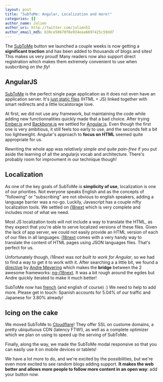 ```yaml
---
layout: post
title: "SubToMe: Angular, Localization and more!"
categories: []
author_name: Julien
author_uri: http://twitter.com/julien51
author_email_md5: b30ce50678f0e934eaa6697425c59dd7
---
```


The [SubToMe](https://www.subtome.com/#/) button we launched a couple weeks is now getting a **significant traction** and has been added to thousands of blogs and sites! This makes us very proud! Many readers now also support direct registration which makes them extremely convenient to use when susbcribing *on the fly*!

## AngularJS

[SubToMe](https://www.subtome.com/#/) is the perfect single page application as it does not even have an application server. It's [just static files](https://github.com/superfeedr/subtome) (HTML + JS) linked together with smart redirects and a little localstorage love.

At first, we did not use any framework, but maintaining the code while adding new functionnalities quickly made that a bad choice. After trying [Ember.js](http://emberjs.com/) and [Backbone.js](http://backbonejs.org/) we settled for [Angular.js](http://angularjs.org/). Even though the first one is very ambitious, it still feels too early to use, and the seconds felt a bit too lightweight. Angular's approach to **focus on HTML** seemed quite appropriate for us.

Rewriting the whole app was *relatively simple and quite pain-free* if you put aside the learning of all the angularjs vocab and architecture. There's probably room for improvment in our technique though!

## Localization

As one of the key goals of SubToMe is **simplicity of use**, localization is one of our priorities. Not everyone speaks English and as the concepts of "following" or "subscribing" are not obvious to english speakers, adding a language barrier was a no-go. Luckily, Javascript has a couple nifty localization tools. We settled on [i18next](http://i18next.com/) which is very complete and includes most of what we need. 

Most JS localization tools will not include a way to translate the HTML, as they expect that you're able to serve localized versions of these files. Given the lack of app server, we could not easily provide an HTML version of each of our files in all languages. [i18next](http://i18next.com/) comes with a very handy way to translate the content of HTML pages using JSON languages files. That's perfect for us.

Unfortunately though, i18next was *not built to work for Angular*, so we had to find a way to get it to work with it. After searching a a little bit, we found a [directive](http://docs.angularjs.org/api) by [Andre Meyering](https://github.com/archer96) which makes the **bridge** between the 2 awesome frameworks: [ng-i18next](https://github.com/archer96/ng-i18next). It was a bit rough around the egdes but Andre quickly iterated to make it much better!

SubToMe now has [french](https://github.com/superfeedr/subtome/tree/master/locales) (and english of course) :) We need to help to add more. Please get in touch: Spanish accounts for 5.04% of our traffic and Japanese for 3.80% already!

## Icing on the cake

We moved SubToMe to [Cloudflare](https://www.cloudflare.com/)! They offer SSL on custome domains, a pretty ubiquituous CDN (latency FTW!), as well as a complete optimizer which we plan on using to speed up the serving of SubToMe. 

Finally, along the way, we made the SubToMe modal responsive so that you can easily use it on mobile devices or tablets!

We have a lot more to do, and we're excited by the possibilities, but we're even more excited to see random blogs adding support. **It makes the web better and allows more people to follow more content in an open way**: add your button now.














